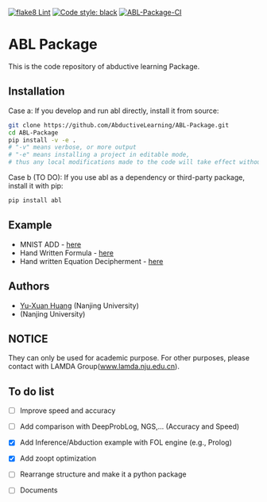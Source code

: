 [![flake8 Lint](https://github.com/AbductiveLearning/ABL-Package/actions/workflows/lint.yml/badge.svg?branch=Dev)](https://github.com/AbductiveLearning/ABL-Package/actions/workflows/lint.yml)
[![Code style: black](https://img.shields.io/badge/code%20style-black-000000.svg)](https://github.com/psf/black)
[![ABL-Package-CI](https://github.com/AbductiveLearning/ABL-Package/actions/workflows/build-and-test.yaml/badge.svg?branch=Dev)](https://github.com/AbductiveLearning/ABL-Package/actions/workflows/build-and-test.yaml)

# ABL Package

This is the code repository of abductive learning Package.

## Installation

Case a: If you develop and run abl directly, install it from source:
```bash 
git clone https://github.com/AbductiveLearning/ABL-Package.git
cd ABL-Package
pip install -v -e .
# "-v" means verbose, or more output
# "-e" means installing a project in editable mode,
# thus any local modifications made to the code will take effect without reinstallation.
```
Case b (TO DO):  If you use abl as a dependency or third-party package, install it with pip:
```bash 
pip install abl
```

## Example 
+ MNIST ADD - [here](https://github.com/AbductiveLearning/ABL-Package/blob/Dev/examples/mnist_add/mnist_add_example.ipynb)
+ Hand Written Formula - [here](https://github.com/AbductiveLearning/ABL-Package/blob/Dev/examples/hwf/hwf_example.ipynb)
+ Hand written Equation Decipherment - [here](https://github.com/AbductiveLearning/ABL-Package/tree/Dev/examples/hed)

## Authors 

- [Yu-Xuan Huang](http://www.lamda.nju.edu.cn/huangyx/) (Nanjing University)
- [](http://www.lamda.nju.edu.cn//) (Nanjing University)


## NOTICE 
They can only be used for academic purpose. For other purposes, please contact with LAMDA Group(www.lamda.nju.edu.cn).

## To do list 

- [ ] Improve speed and accuracy
- [ ] Add comparison with DeepProbLog, NGS,... (Accuracy and Speed)
- [x] Add Inference/Abduction example with FOL engine (e.g., Prolog)
- [x] Add zoopt optimization
- [ ] Rearrange structure and make it a python package
- [ ] Documents

